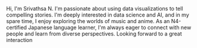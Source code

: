 Hi, I'm Srivathsa N. I'm passionate about using data visualizations to tell compelling stories. I'm deeply interested in data science and AI, and in my spare time, I enjoy exploring the worlds of music and anime. As an N4-certified Japanese language learner, I'm always eager to connect with new people and learn from diverse perspectives. Looking forward to a great interaction
<!---
SrivathsaNadig/SrivathsaNadig is a ✨ special ✨ repository because its `README.md` (this file) appears on your GitHub profile.
You can click the Preview link to take a look at your changes.
--->
